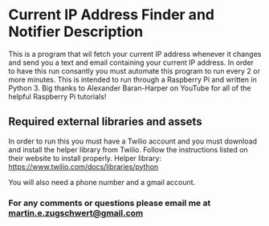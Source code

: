 # Current IP Address Finder and Notifier Description

This is a program that wil fetch your current IP address whenever it changes and send you a text and email containing your current IP address. In order to have this run consantly you must automate this program to run every 2 or more minutes. This is intended to run through a Raspberry Pi and written in Python 3. Big thanks to Alexander Baran-Harper on YouTube for all of the helpful Raspberry Pi tutorials!

## Required external libraries and assets

In order to run this you must have a Twilio account and you must download and install the helper library from Twilio. Follow the instructions listed on their website to install properly.
Helper library: https://www.twilio.com/docs/libraries/python

You will also need a phone number and a gmail account.

### For any comments or questions please email me at martin.e.zugschwert@gmail.com
